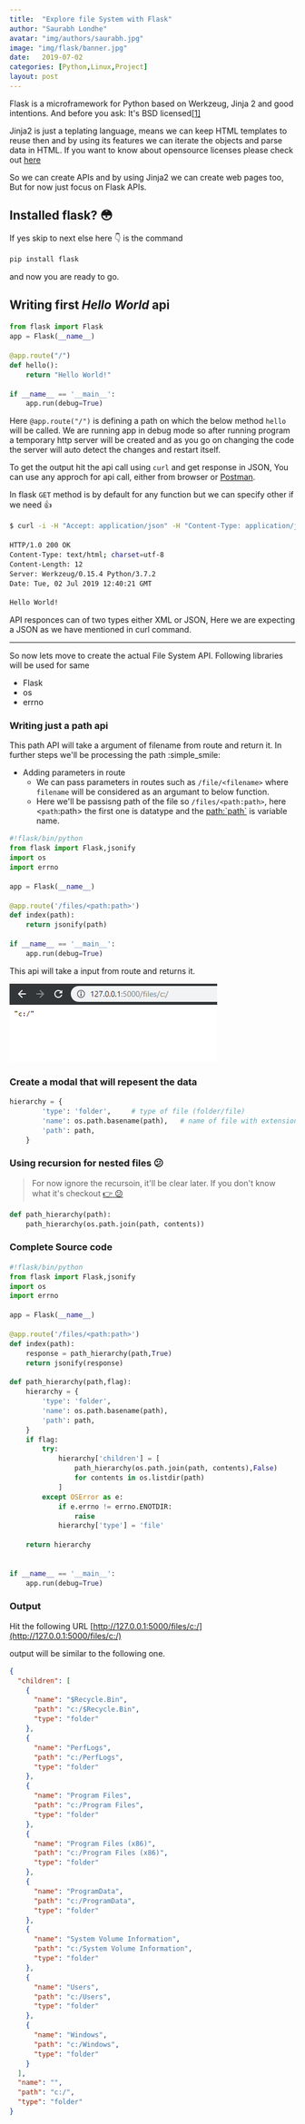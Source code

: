 ```yaml
---
title:  "Explore file System with Flask"
author: "Saurabh Londhe"
avatar: "img/authors/saurabh.jpg"
image: "img/flask/banner.jpg"
date:   2019-07-02
categories: [Python,Linux,Project]
layout: post
---
```


Flask is a microframework for Python based on Werkzeug, Jinja 2 and good intentions. And before you ask: It's BSD licensed[[1]](http://flask.pocoo.org/)

Jinja2 is just a teplating language, means we can keep HTML templates to reuse then and by using its features we can iterate the objects and parse data in HTML.
If you want to know about opensource licenses please check out [here](https://opensource.org/licenses)

So we can create APIs and by using Jinja2 we can create web pages too, But for now just focus on Flask APIs.

## Installed flask? :flushed:

If yes skip to next else here :point_down: is the command
```sh
pip install flask
```
and now you are ready to go.

## Writing first *Hello World* api
```python
from flask import Flask
app = Flask(__name__)

@app.route("/")
def hello():
    return "Hello World!"

if __name__ == '__main__':
    app.run(debug=True)
```
Here  `@app.route("/")` is defining a path on which the below method `hello` will be called. We are running app in debug mode so after running program a temporary http server will be created and as you go on changing the code the server will auto detect the changes and restart itself.

 To get the output hit the api call using ```curl``` and get response in JSON,
You can use any approch for api call, either from browser or [Postman](https://www.getpostman.com/downloads/).

In flask `GET` method is by default for any function but we can specify other if we need :+1:

```sh
$ curl -i -H "Accept: application/json" -H "Content-Type: application/json" -X GET http://localhost:5000/

HTTP/1.0 200 OK
Content-Type: text/html; charset=utf-8
Content-Length: 12
Server: Werkzeug/0.15.4 Python/3.7.2
Date: Tue, 02 Jul 2019 12:40:21 GMT

Hello World!
```
API responces can of two types either XML or JSON, Here we are expecting a JSON as we have mentioned in curl command.

---

So now lets move to create the actual File System API.
Following libraries will be used for same

-   Flask
-   os
-   errno

### Writing just a path api
This path API will take a argument of filename from route and return it.
In further steps we'll be processing the path :simple_smile:
- Adding parameters in route
  - We can pass parameters in routes such as `/file/<filename>` where `filename` will be considered as an argumant to below function.
  - Here we'll be passisng path of the file so `/files/<path:path>`, here <`path`:path> the first one is datatype and the <path:`path`> is variable name.

```python
#!flask/bin/python
from flask import Flask,jsonify
import os
import errno

app = Flask(__name__)

@app.route('/files/<path:path>')
def index(path):
	return jsonify(path)

if __name__ == '__main__':
    app.run(debug=True)
```

This api will take a input from route and returns it.

![Basic Path API](img/flask/1.png)

### Create a modal that will repesent the data

```python
hierarchy = {
        'type': 'folder',     # type of file (folder/file)
        'name': os.path.basename(path),   # name of file with extension
        'path': path,
    }
```

### Using recursion for nested files :confused:
> For now ignore the recursoin, it'll be clear later. If you don't know what it's checkout [:point_right: :confused:](https://www.google.com/search?q=recursion)
```python
def path_hierarchy(path):
    path_hierarchy(os.path.join(path, contents))
```

### Complete Source code


```python
#!flask/bin/python
from flask import Flask,jsonify
import os
import errno

app = Flask(__name__)

@app.route('/files/<path:path>')
def index(path):
    response = path_hierarchy(path,True)
    return jsonify(response)

def path_hierarchy(path,flag):
    hierarchy = {
        'type': 'folder',
        'name': os.path.basename(path),
        'path': path,
    }
    if flag:
        try:
            hierarchy['children'] = [
                path_hierarchy(os.path.join(path, contents),False)
                for contents in os.listdir(path)
            ]
        except OSError as e:
            if e.errno != errno.ENOTDIR:
                raise
            hierarchy['type'] = 'file'

    return hierarchy


if __name__ == '__main__':
    app.run(debug=True)
```

### Output
Hit the following URL
[http://127.0.0.1:5000/files/c:/](http://127.0.0.1:5000/files/c:/)

output will be similar to the following one.

```json
{
  "children": [
    {
      "name": "$Recycle.Bin", 
      "path": "c:/$Recycle.Bin", 
      "type": "folder"
    },
    {
      "name": "PerfLogs", 
      "path": "c:/PerfLogs", 
      "type": "folder"
    }, 
    {
      "name": "Program Files", 
      "path": "c:/Program Files", 
      "type": "folder"
    }, 
    {
      "name": "Program Files (x86)", 
      "path": "c:/Program Files (x86)", 
      "type": "folder"
    }, 
    {
      "name": "ProgramData", 
      "path": "c:/ProgramData", 
      "type": "folder"
    },
    {
      "name": "System Volume Information", 
      "path": "c:/System Volume Information", 
      "type": "folder"
    }, 
    {
      "name": "Users", 
      "path": "c:/Users", 
      "type": "folder"
    }, 
    {
      "name": "Windows", 
      "path": "c:/Windows", 
      "type": "folder"
    }
  ], 
  "name": "", 
  "path": "c:/", 
  "type": "folder"
}
```